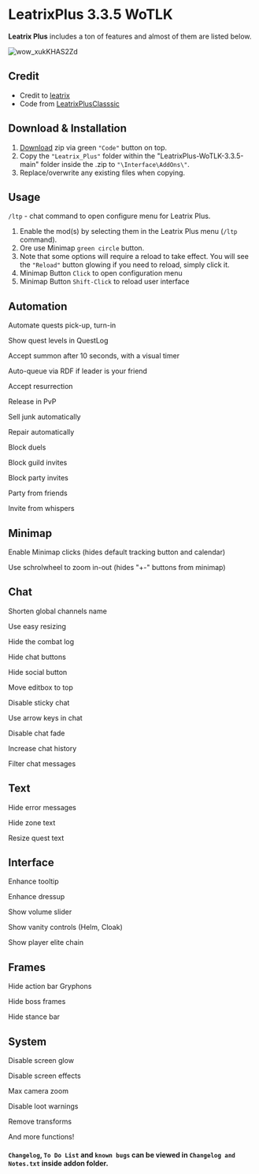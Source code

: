 # LeatrixPlus 3.3.5 WoTLK
**Leatrix Plus** includes a ton of features and almost of them are listed below. 

![wow_xukKHAS2Zd](https://user-images.githubusercontent.com/74269253/229242852-74c7fd25-427a-4a6e-a573-3d0972b937de.png)



## Credit
- Credit to [leatrix](https://github.com/leatrix/leatrix)    
- Code from [LeatrixPlusClasssic](https://www.curseforge.com/wow/addons/leatrix-plus-classic)    


## Download & Installation

1. [Download](https://github.com/Sattva-108/LeatrixPlus-WoTLK-3.3.5/archive/refs/heads/main.zip) zip via green `"Code"` button on top. 
2. Copy the `"Leatrix_Plus"` folder within the "LeatrixPlus-WoTLK-3.3.5-main" folder inside the .zip to `"\Interface\AddOns\"`.    
3. Replace/overwrite any existing files when copying.


## Usage
`/ltp` - chat command to open configure menu for Leatrix Plus.
1. Enable the mod(s) by selecting them in the Leatrix Plus menu (`/ltp` command).
2. Ore use Minimap `green circle` button.
3. Note that some options will require a reload to take effect. You will see the `"Reload"` button glowing if you need to reload, simply click it.
4. Minimap Button `Click` to open configuration menu
5. Minimap Button `Shift-Click` to reload user interface

## Automation

Automate quests pick-up, turn-in

Show quest levels in QuestLog

Accept summon after 10 seconds, with a visual timer

Auto-queue via RDF if leader is your friend

Accept resurrection

Release in PvP

Sell junk automatically

Repair automatically

Block duels

Block guild invites

Block party invites

Party from friends

Invite from whispers

## Minimap
Enable Minimap clicks (hides default tracking button and calendar)

Use schrolwheel to zoom in-out (hides "+-" buttons from minimap)

## Chat
Shorten global channels name

Use easy resizing

Hide the combat log

Hide chat buttons

Hide social button

Move editbox to top

Disable sticky chat

Use arrow keys in chat

Disable chat fade

Increase chat history

Filter chat messages

## Text
Hide error messages

Hide zone text

Resize quest text

## Interface
Enhance tooltip

Enhance dressup

Show volume slider

Show vanity controls (Helm, Cloak)

Show player elite chain

## Frames
Hide action bar Gryphons

Hide boss frames

Hide stance bar

## System
Disable screen glow

Disable screen effects

Max camera zoom

Disable loot warnings

Remove transforms

And more functions!

#### `Changelog`, `To Do List` and `known bugs` can be viewed in `Changelog and Notes.txt` inside addon folder.
